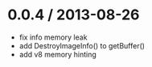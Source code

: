 
0.0.4 / 2013-08-26 
==================

 * fix info memory leak
 * add DestroyImageInfo() to getBuffer()
 * add v8 memory hinting
